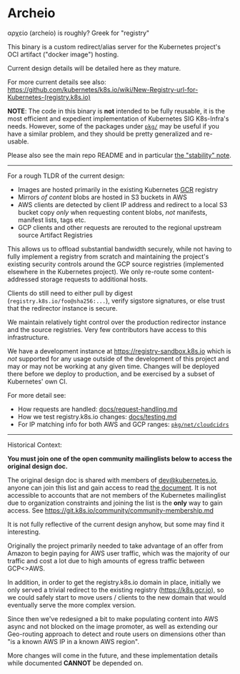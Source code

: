 # Archeio

αρχείο (archeío) is roughly? Greek for "registry"

This binary is a custom redirect/alias server for the Kubernetes project's 
OCI artifact ("docker image") hosting.

Current design details will be detailed here as they mature.

For more current details see also: https://github.com/kubernetes/k8s.io/wiki/New-Registry-url-for-Kubernetes-(registry.k8s.io)

**NOTE**: The code in this binary is **not** intended to be fully reusable,
it is the most efficient and expedient implementation of
Kubernetes SIG K8s-Infra's needs. However, some of the packages under
[`pkg/`](./../../pkg/) may be useful if you have a similar problem,
and they should be pretty generalized and re-usable.

Please also see the main repo README and in particular [the "stability" note](../../README.md#stability).

-----

For a rough TLDR of the current design:

- Images are hosted primarily in the existing Kubernetes [GCR](https://gcr.io/) registry
- Mirrors *of content* blobs are hosted in S3 buckets in AWS
- AWS clients are detected by client IP address and redirect to a local S3 bucket copy
*only* when requesting content blobs, *not* manifests, manifest lists, tags etc.
- GCP clients and other requests are rerouted to the regional upstream source Artifact Registries

This allows us to offload substantial bandwidth securely, while not having to fully
implement a registry from scratch and maintaining the project's existing security
controls around the GCP source registries (implemented elsewhere in the Kubernetes project).
We only re-route some content-addressed storage requests to additional hosts.

Clients do still need to either pull by digest (`registry.k8s.io/foo@sha256:...`),
verify sigstore signatures, or else trust that the redirector instance is secure.

We maintain relatively tight control over the production redirector instance and
the source registries. Very few contributors have access to this infrastructure.

We have a development instance at https://registry-sandbox.k8s.io which is
*not* supported for any usage outside of the development of this project and 
may or may not be working at any given time. 
Changes will be deployed there before we deploy to production, and be exercised
by a subset of Kubernetes' own CI.


For more detail see:
- How requests are handled: [docs/request-handling.md](./docs/request-handling.md)
- How we test registry.k8s.io changes: [docs/testing.md](./docs/testing.md)
- For IP matching info for both AWS and GCP ranges: [`pkg/net/cloudcidrs`](./../../pkg/net/cloudcidrs)

----

Historical Context:

**You must join one of the open community mailinglists below to access the original design doc.**

The original design doc is shared with members of
[dev@kubernetes.io](https://groups.google.com/a/kubernetes.io/g/dev), 
anyone can join this list and gain access to read
[the document](https://docs.google.com/document/d/1yNQ7DaDE5LbDJf9ku82YtlKZK0tcg5Wpk9L72-x2S2k/). 
It is not accessible to accounts that are not members of the Kubernetes mailinglist
due to organization constraints and joining the list is the **only** way to gain
access. See https://git.k8s.io/community/community-membership.md

It is not fully reflective of the current design anyhow, but some may find it
interesting.

Originally the project primarily needed to take advantage of an offer from Amazon
to begin paying for AWS user traffic, which was the majority of our traffic and
cost a lot due to high amounts of egress traffic between GCP<>AWS.

In addition, in order to get the registry.k8s.io domain in place, initially we
only served a trivial redirect to the existing registry 
(https://k8s.gcr.io), so we could safely start to move users / clients to the new domain
that would eventually serve the more complex version.

Since then we've redesigned a bit to make populating content into AWS async and
not blocked on the image promoter, as well as extending our Geo-routing approach
to detect and route users on dimensions other than "is a known AWS IP in a known AWS region".

More changes will come in the future, and these implementation details while documented
**CANNOT** be depended on.
